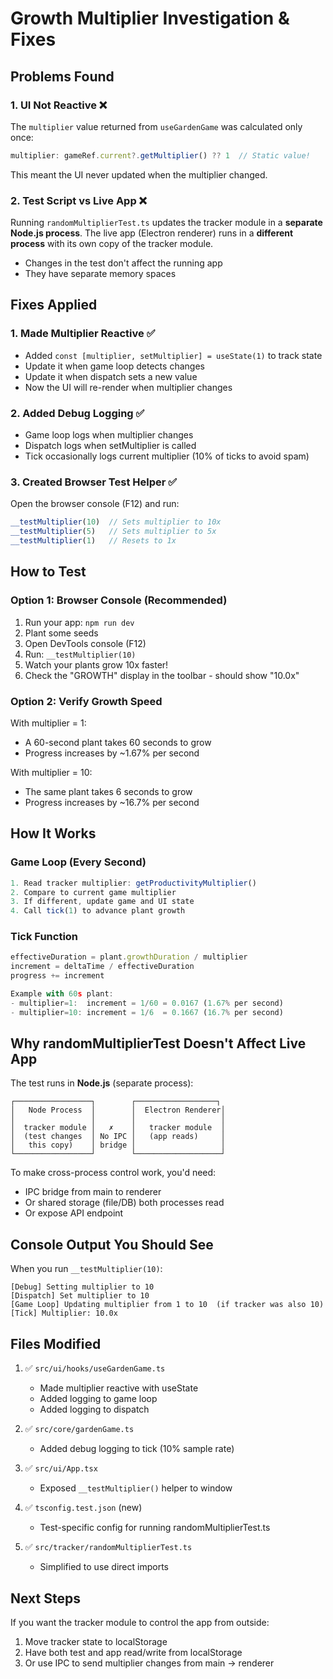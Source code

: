 # Growth Multiplier Investigation & Fixes

## Problems Found

### 1. **UI Not Reactive** ❌

The `multiplier` value returned from `useGardenGame` was calculated only once:

```typescript
multiplier: gameRef.current?.getMultiplier() ?? 1  // Static value!
```

This meant the UI never updated when the multiplier changed.

### 2. **Test Script vs Live App** ❌

Running `randomMultiplierTest.ts` updates the tracker module in a **separate Node.js process**.
The live app (Electron renderer) runs in a **different process** with its own copy of the tracker module.

- Changes in the test don't affect the running app
- They have separate memory spaces

## Fixes Applied

### 1. Made Multiplier Reactive ✅

- Added `const [multiplier, setMultiplier] = useState(1)` to track state
- Update it when game loop detects changes
- Update it when dispatch sets a new value
- Now the UI will re-render when multiplier changes

### 2. Added Debug Logging ✅

- Game loop logs when multiplier changes
- Dispatch logs when setMultiplier is called
- Tick occasionally logs current multiplier (10% of ticks to avoid spam)

### 3. Created Browser Test Helper ✅

Open the browser console (F12) and run:

```javascript
__testMultiplier(10)  // Sets multiplier to 10x
__testMultiplier(5)   // Sets multiplier to 5x
__testMultiplier(1)   // Resets to 1x
```

## How to Test

### Option 1: Browser Console (Recommended)

1. Run your app: `npm run dev`
2. Plant some seeds
3. Open DevTools console (F12)
4. Run: `__testMultiplier(10)`
5. Watch your plants grow 10x faster!
6. Check the "GROWTH" display in the toolbar - should show "10.0x"

### Option 2: Verify Growth Speed

With multiplier = 1:

- A 60-second plant takes 60 seconds to grow
- Progress increases by ~1.67% per second

With multiplier = 10:

- The same plant takes 6 seconds to grow
- Progress increases by ~16.7% per second

## How It Works

### Game Loop (Every Second)

```typescript
1. Read tracker multiplier: getProductivityMultiplier()
2. Compare to current game multiplier
3. If different, update game and UI state
4. Call tick(1) to advance plant growth
```

### Tick Function

```typescript
effectiveDuration = plant.growthDuration / multiplier
increment = deltaTime / effectiveDuration
progress += increment

Example with 60s plant:
- multiplier=1:  increment = 1/60 = 0.0167 (1.67% per second)
- multiplier=10: increment = 1/6  = 0.1667 (16.7% per second)
```

## Why randomMultiplierTest Doesn't Affect Live App

The test runs in **Node.js** (separate process):

```
┌─────────────────┐        ┌──────────────────┐
│   Node Process  │        │  Electron Renderer│
│                 │        │                   │
│  tracker module │   ✗    │   tracker module  │
│  (test changes  │ No IPC │   (app reads)     │
│   this copy)    │ bridge │                   │
└─────────────────┘        └───────────────────┘
```

To make cross-process control work, you'd need:

- IPC bridge from main to renderer
- Or shared storage (file/DB) both processes read
- Or expose API endpoint

## Console Output You Should See

When you run `__testMultiplier(10)`:

```
[Debug] Setting multiplier to 10
[Dispatch] Set multiplier to 10
[Game Loop] Updating multiplier from 1 to 10  (if tracker was also 10)
[Tick] Multiplier: 10.0x
```

## Files Modified

1. ✅ `src/ui/hooks/useGardenGame.ts`
   - Made multiplier reactive with useState
   - Added logging to game loop
   - Added logging to dispatch

2. ✅ `src/core/gardenGame.ts`
   - Added debug logging to tick (10% sample rate)

3. ✅ `src/ui/App.tsx`
   - Exposed `__testMultiplier()` helper to window

4. ✅ `tsconfig.test.json` (new)
   - Test-specific config for running randomMultiplierTest.ts

5. ✅ `src/tracker/randomMultiplierTest.ts`
   - Simplified to use direct imports

## Next Steps

If you want the tracker module to control the app from outside:

1. Move tracker state to localStorage
2. Have both test and app read/write from localStorage
3. Or use IPC to send multiplier changes from main → renderer
